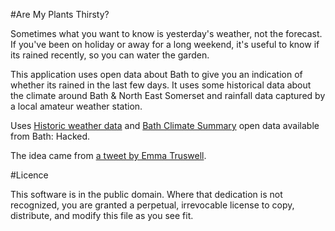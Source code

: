 #Are My Plants Thirsty?

Sometimes what you want to know is yesterday's weather, not the forecast. If you've been on holiday or away for a long weekend, it's useful to know if its rained recently, so you can water the garden.

This application uses open data about Bath to give you an indication of whether its rained in the last few days. It uses some historical data about the climate around Bath & North East Somerset and rainfall data captured by a local amateur weather station.

Uses [Historic weather data](https://data.bathhacked.org/Environment/Historic-Weather-August-2014-Present/xdby-kbhf) and 
[Bath Climate Summary](https://data.bathhacked.org/Environment/Bath-Climate-Summary-1981-2010-/iygs-iq2b) open data available from Bath: Hacked.

The idea came from [a tweet by Emma Truswell](https://twitter.com/EmmaTruswell/status/620826180887969792).

#Licence

This software is in the public domain. Where that dedication is not recognized, you are granted a perpetual, irrevocable license to copy, distribute, and modify this file as you see fit.
